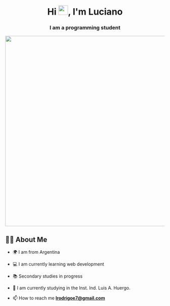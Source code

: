 <h1 align="center">Hi <img src="https://raw.githubusercontent.com/MartinHeinz/MartinHeinz/master/wave.gif" width="30px">, I'm Luciano</h1>
<h3 align="center">I am a programming student</h3>
<a href="#"><img src="https://i.pinimg.com/originals/bb/5e/47/bb5e47498772c0628f6dc7f26a6af28c.gif" widht="700px" height="600px" /></a>

## 🙋‍♂️ About Me

- 🌍 I am from Argentina

- 💻 I am currently learning web development

- 📚 Secondary studies in progress

- 🎯 I am currently studying in the Inst. Ind. Luis A. Huergo.

- 📫 How to reach me **lrodrigoe7@gmail.com**

